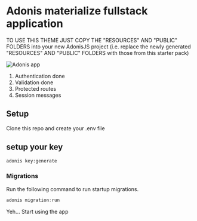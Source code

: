 # Adonis materialize fullstack application

TO USE THIS THEME JUST COPY THE "RESOURCES" AND "PUBLIC" FOLDERS into your new AdonisJS project
(i.e. replace the newly generated "RESOURCES" AND "PUBLIC" FOLDERS with those from this starter pack)

![Adonis app](material.gif)

1. Authentication done
2. Validation done
3. Protected routes
4. Session messages

## Setup

Clone this repo and create your .env file

## setup your key

```bash
adonis key:generate
```

### Migrations

Run the following command to run startup migrations.

```js
adonis migration:run
```

Yeh... Start using the app
